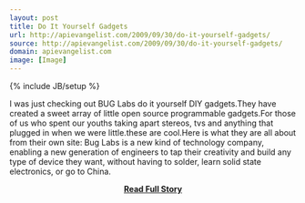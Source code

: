 ```yaml
---
layout: post
title: Do It Yourself Gadgets
url: http://apievangelist.com/2009/09/30/do-it-yourself-gadgets/
source: http://apievangelist.com/2009/09/30/do-it-yourself-gadgets/
domain: apievangelist.com
image: [Image]
---
```

{% include JB/setup %}<p>I was just checking out BUG Labs do it yourself DIY gadgets.They have created a sweet array of little open source programmable gadgets.For those of us who spent our youths taking apart stereos, tvs and anything that plugged in when we were little.these are cool.Here is what they are all about from their own site:
Bug Labs is a new kind of technology company, enabling a new generation of engineers to tap their creativity and build any type of device they want, without having to solder, learn solid state electronics, or go to China.</p>
<center><p><a href="http://apievangelist.com/2009/09/30/do-it-yourself-gadgets/" style='padding:25px; font-sze:18px; font-weight: bold;'>Read Full Story</a></p></center>
